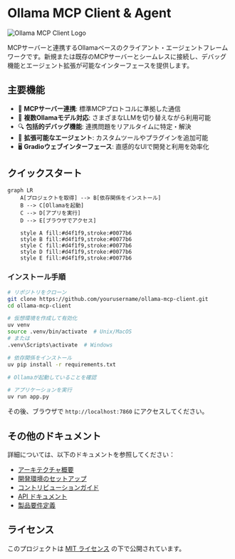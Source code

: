 # Ollama MCP Client & Agent

![Ollama MCP Client Logo](docs/assets/logo.png)

MCPサーバーと連携するOllamaベースのクライアント・エージェントフレームワークです。新規または既存のMCPサーバーとシームレスに接続し、デバッグ機能とエージェント拡張が可能なインターフェースを提供します。

## 主要機能

- 🔌 **MCPサーバー連携**: 標準MCPプロトコルに準拠した通信
- 🧠 **複数Ollamaモデル対応**: さまざまなLLMを切り替えながら利用可能
- 🔍 **包括的デバッグ機能**: 連携問題をリアルタイムに特定・解決
- 🧩 **拡張可能なエージェント**: カスタムツールやプラグインを追加可能
- 🖥️ **Gradioウェブインターフェース**: 直感的なUIで開発と利用を効率化

## クイックスタート

```mermaid
graph LR
    A[プロジェクトを取得] --> B[依存関係をインストール]
    B --> C[Ollamaを起動]
    C --> D[アプリを実行]
    D --> E[ブラウザでアクセス]
    
    style A fill:#d4f1f9,stroke:#0077b6
    style B fill:#d4f1f9,stroke:#0077b6
    style C fill:#d4f1f9,stroke:#0077b6
    style D fill:#d4f1f9,stroke:#0077b6
    style E fill:#d4f1f9,stroke:#0077b6
```

### インストール手順

```bash
# リポジトリをクローン
git clone https://github.com/yourusername/ollama-mcp-client.git
cd ollama-mcp-client

# 仮想環境を作成して有効化
uv venv
source .venv/bin/activate  # Unix/MacOS
# または
.venv\Scripts\activate  # Windows

# 依存関係をインストール
uv pip install -r requirements.txt

# Ollamaが起動していることを確認

# アプリケーションを実行
uv run app.py
```

その後、ブラウザで `http://localhost:7860` にアクセスしてください。

## その他のドキュメント

詳細については、以下のドキュメントを参照してください：

- [アーキテクチャ概要](docs/ARCHITECTURE.md)
- [開発環境のセットアップ](docs/DEVELOPMENT_SETUP.md)
- [コントリビューションガイド](docs/CONTRIBUTING.md)
- [API ドキュメント](docs/API_DOCUMENTATION.md)
- [製品要件定義](docs/PRD.md)

## ライセンス

このプロジェクトは [MIT ライセンス](LICENSE) の下で公開されています。